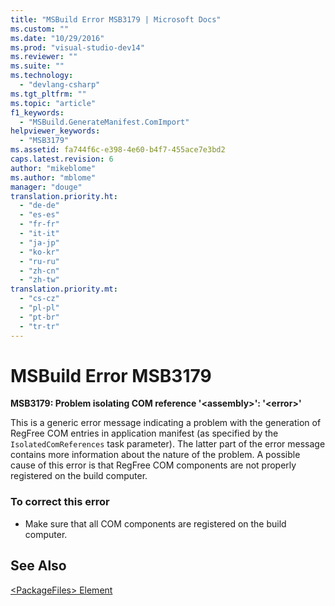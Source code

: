 ```yaml
---
title: "MSBuild Error MSB3179 | Microsoft Docs"
ms.custom: ""
ms.date: "10/29/2016"
ms.prod: "visual-studio-dev14"
ms.reviewer: ""
ms.suite: ""
ms.technology: 
  - "devlang-csharp"
ms.tgt_pltfrm: ""
ms.topic: "article"
f1_keywords: 
  - "MSBuild.GenerateManifest.ComImport"
helpviewer_keywords: 
  - "MSB3179"
ms.assetid: fa744f6c-e398-4e60-b4f7-455ace7e3bd2
caps.latest.revision: 6
author: "mikeblome"
ms.author: "mblome"
manager: "douge"
translation.priority.ht: 
  - "de-de"
  - "es-es"
  - "fr-fr"
  - "it-it"
  - "ja-jp"
  - "ko-kr"
  - "ru-ru"
  - "zh-cn"
  - "zh-tw"
translation.priority.mt: 
  - "cs-cz"
  - "pl-pl"
  - "pt-br"
  - "tr-tr"
---
```

# MSBuild Error MSB3179
**MSB3179: Problem isolating COM reference '\<assembly>': '\<error>'**  
  
 This is a generic error message indicating a problem with the generation of RegFree COM entries in application manifest (as specified by the `IsolatedComReferences` task parameter). The latter part of the error message contains more information about the nature of the problem. A possible cause of this error is that RegFree COM components are not properly registered on the build computer.  
  
### To correct this error  
  
-   Make sure that all COM components are registered on the build computer.  
  
## See Also  
 [\<PackageFiles> Element](../deployment/packagefiles-element-bootstrapper.md)